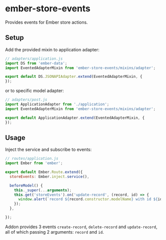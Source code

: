 # ember-store-events

Provides events for Ember store actions.


## Setup

Add the provided mixin to application adapter:
```js
// adapters/application.js
import DS from 'ember-data';
import EventedAdapterMixin from 'ember-store-events/mixins/adapter';

export default DS.JSONAPIAdapter.extend(EventedAdapterMixin, {
});

```
or to specific model adapter:
```js
// adapters/post.js
import ApplicationAdapter from './application';
import EventedAdapterMixin from 'ember-store-events/mixins/adapter';

export default ApplicationAdapter.extend(EventedAdapterMixin, {
});

```


## Usage

Inject the service and subscribe to events:
```js
// routes/application.js
import Ember from 'ember';

export default Ember.Route.extend({
  storeEvents: Ember.inject.service(),

  beforeModel() {
    this._super(...arguments);
    this.get('storeEvents').on('update-record', (record, id) => {
      window.alert(`record ${record.constructor.modelName} with id ${id} updated`);
    });
  },

});

```

Addon provides 3 events `create-record`, `delete-record` and `update-record`,
all of which passing 2 arguments: `record` and `id`.
